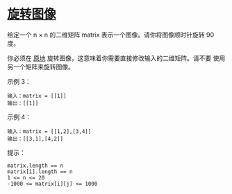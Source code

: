 # [旋转图像](https://leetcode-cn.com/leetbook/read/top-interview-questions-easy/xnhhkv/)

给定一个 n × n 的二维矩阵 matrix 表示一个图像。请你将图像顺时针旋转 90 度。

你必须在 [原地](https://baike.baidu.com/item/%E5%8E%9F%E5%9C%B0%E7%AE%97%E6%B3%95) 旋转图像，这意味着你需要直接修改输入的二维矩阵。请不要 使用另一个矩阵来旋转图像。

示例 3：

```
输入：matrix = [[1]]
输出：[[1]]
```

示例 4：

```
输入：matrix = [[1,2],[3,4]]
输出：[[3,1],[4,2]]
```

提示：

    matrix.length == n
    matrix[i].length == n
    1 <= n <= 20
    -1000 <= matrix[i][j] <= 1000